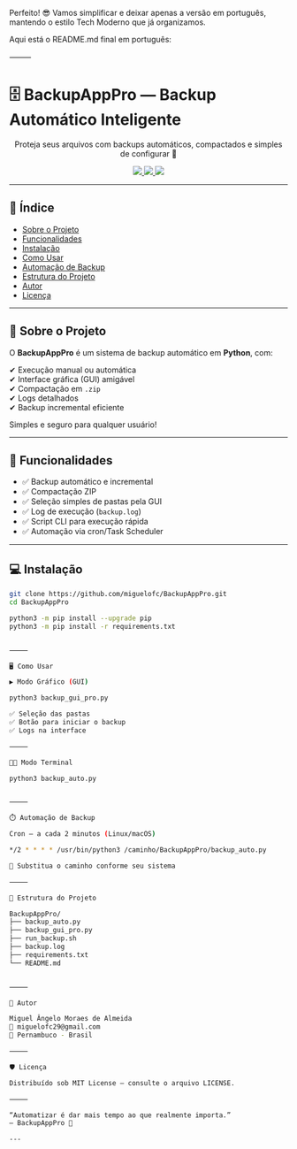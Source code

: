 Perfeito! 😎
Vamos simplificar e deixar apenas a versão em português, mantendo o estilo Tech Moderno que já organizamos.

Aqui está o README.md final em português:

⸻


# 🗄️ BackupAppPro — Backup Automático Inteligente

<p align="center">
Proteja seus arquivos com backups automáticos, compactados e simples de configurar 🚀
</p>

<p align="center">
<a href="https://github.com/miguelofc/BackupAppPro">
<img src="https://img.shields.io/github/repo-size/miguelofc/BackupAppPro?style=for-the-badge">
</a>
<a href="https://www.python.org/">
<img src="https://img.shields.io/badge/python-3.14-blue?style=for-the-badge">
</a>
<a href="LICENSE">
<img src="https://img.shields.io/github/license/miguelofc/BackupAppPro?style=for-the-badge">
</a>
</p>

---

## 📑 Índice

- [Sobre o Projeto](#-sobre-o-projeto)
- [Funcionalidades](#-funcionalidades)
- [Instalação](#-instalação)
- [Como Usar](#-como-usar)
- [Automação de Backup](#-automação-de-backup)
- [Estrutura do Projeto](#-estrutura-do-projeto)
- [Autor](#-autor)
- [Licença](#-licença)

---

## 🚀 Sobre o Projeto

O **BackupAppPro** é um sistema de backup automático em **Python**, com:

✔ Execução manual ou automática  
✔ Interface gráfica (GUI) amigável  
✔ Compactação em `.zip`  
✔ Logs detalhados  
✔ Backup incremental eficiente  

Simples e seguro para qualquer usuário!

---

## 🔧 Funcionalidades

- ✅ Backup automático e incremental
- ✅ Compactação ZIP
- ✅ Seleção simples de pastas pela GUI
- ✅ Log de execução (`backup.log`)
- ✅ Script CLI para execução rápida
- ✅ Automação via cron/Task Scheduler

---

## 💻 Instalação

```bash
git clone https://github.com/miguelofc/BackupAppPro.git
cd BackupAppPro

python3 -m pip install --upgrade pip
python3 -m pip install -r requirements.txt


⸻

🖥️ Como Usar

▶️ Modo Gráfico (GUI)

python3 backup_gui_pro.py

✅ Seleção das pastas
✅ Botão para iniciar o backup
✅ Logs na interface

⸻

🧑‍💻 Modo Terminal

python3 backup_auto.py


⸻

⏱️ Automação de Backup

Cron — a cada 2 minutos (Linux/macOS)

*/2 * * * * /usr/bin/python3 /caminho/BackupAppPro/backup_auto.py

📌 Substitua o caminho conforme seu sistema

⸻

📂 Estrutura do Projeto

BackupAppPro/
├── backup_auto.py
├── backup_gui_pro.py
├── run_backup.sh
├── backup.log
├── requirements.txt
└── README.md


⸻

👤 Autor

Miguel Ângelo Moraes de Almeida
📧 miguelofc29@gmail.com
📍 Pernambuco - Brasil

⸻

🛡️ Licença

Distribuído sob MIT License — consulte o arquivo LICENSE.

⸻

“Automatizar é dar mais tempo ao que realmente importa.”
— BackupAppPro 🚀

---
